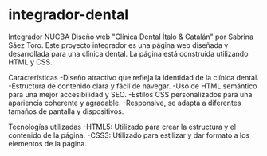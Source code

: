 # integrador-dental
Integrador NUCBA Diseño web "Clínica Dental Ítalo & Catalán" por Sabrina Sáez Toro.
Este proyecto integrador es una página web diseñada y desarrollada para una clínica dental. La página está construida utilizando HTML y CSS.

Características
-Diseño atractivo que refleja la identidad de la clínica dental.
-Estructura de contenido clara y fácil de navegar.
-Uso de HTML semántico para una mejor accesibilidad y SEO.
-Estilos CSS personalizados para una apariencia coherente y agradable.
-Responsive, se adapta a diferentes tamaños de pantalla y dispositivos.

Tecnologías utilizadas
-HTML5: Utilizado para crear la estructura y el contenido de la página.
-CSS3: Utilizado para estilizar y dar formato a los elementos de la página.
